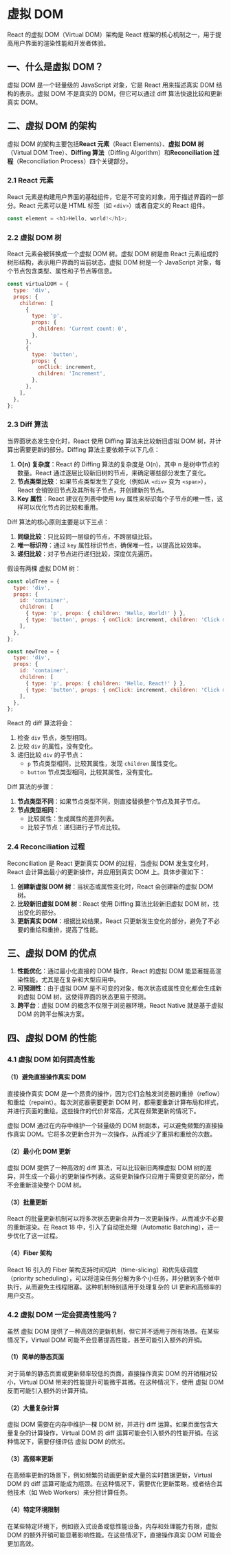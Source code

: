 # 虚拟 DOM

React 的虚拟 DOM（Virtual DOM）架构是 React 框架的核心机制之一，用于提高用户界面的渲染性能和开发者体验。

## 一、什么是虚拟 DOM？

虚拟 DOM 是一个轻量级的 JavaScript 对象，它是 React 用来描述真实 DOM 结构的表示。虚拟 DOM 不是真实的 DOM，但它可以通过 diff 算法快速比较和更新真实 DOM。

## 二、虚拟 DOM 的架构

虚拟 DOM 的架构主要包括**React 元素**（React Elements）、**虚拟 DOM 树**（Virtual DOM Tree）、**Diffing 算法**（Diffing Algorithm）和**Reconciliation 过程**（Reconciliation Process）四个关键部分。

### 2.1 React 元素

React 元素是构建用户界面的基础组件，它是不可变的对象，用于描述界面的一部分。React 元素可以是 HTML 标签（如 `<div>`）或者自定义的 React 组件。

```javascript
const element = <h1>Hello, world!</h1>;
```

### 2.2 虚拟 DOM 树

React 元素会被转换成一个虚拟 DOM 树。虚拟 DOM 树是由 React 元素组成的树形结构，表示用户界面的当前状态。虚拟 DOM 树是一个 JavaScript 对象，每个节点包含类型、属性和子节点等信息。

```javascript
const virtualDOM = {
  type: 'div',
  props: {
    children: [
      {
        type: 'p',
        props: {
          children: 'Current count: 0',
        },
      },
      {
        type: 'button',
        props: {
          onClick: increment,
          children: 'Increment',
        },
      },
    ],
  },
};
```

### 2.3 Diff 算法

当界面状态发生变化时，React 使用 Diffing 算法来比较新旧虚拟 DOM 树，并计算出需要更新的部分。Diffing 算法主要依赖于以下几点：

1. **O(n) 复杂度**：React 的 Diffing 算法的复杂度是 O(n)，其中 n 是树中节点的数量。React 通过逐层比较新旧树的节点，来确定哪些部分发生了变化。
2. **节点类型比较**：如果节点类型发生了变化（例如从 `<div>` 变为 `<span>`），React 会销毁旧节点及其所有子节点，并创建新的节点。
3. **Key 属性**：React 建议在列表中使用 `key` 属性来标识每个子节点的唯一性，这样可以优化节点的比较和重用。

Diff 算法的核心原则主要是以下三点：

1. **同级比较**：只比较同一层级的节点，不跨层级比较。
2. **唯一标识符**：通过 `key` 属性标识节点，确保唯一性，以提高比较效率。
3. **递归比较**：对子节点进行递归比较，深度优先遍历。

假设有两棵 虚拟 DOM 树：

```javascript
const oldTree = {
  type: 'div',
  props: {
    id: 'container',
    children: [
      { type: 'p', props: { children: 'Hello, World!' } },
      { type: 'button', props: { onClick: increment, children: 'Click me' } },
    ],
  },
};

const newTree = {
  type: 'div',
  props: {
    id: 'container',
    children: [
      { type: 'p', props: { children: 'Hello, React!' } },
      { type: 'button', props: { onClick: increment, children: 'Click me' } },
    ],
  },
};
```

React 的 diff 算法将会：

1. 检查 `div` 节点，类型相同。
2. 比较 `div` 的属性，没有变化。
3. 递归比较 `div` 的子节点：
   - `p` 节点类型相同，比较其属性，发现 `children` 属性变化。
   - `button` 节点类型相同，比较其属性，没有变化。

Diff 算法的步骤：

1. **节点类型不同**：如果节点类型不同，则直接替换整个节点及其子节点。
2. **节点类型相同**：
   - 比较属性：生成属性的差异列表。
   - 比较子节点：递归进行子节点比较。

### 2.4 Reconciliation 过程

Reconciliation 是 React 更新真实 DOM 的过程，当虚拟 DOM 发生变化时，React 会计算出最小的更新操作，并应用到真实 DOM 上。具体步骤如下：

1. **创建新虚拟 DOM 树**：当状态或属性变化时，React 会创建新的虚拟 DOM 树。
2. **比较新旧虚拟 DOM 树**：React 使用 Diffing 算法比较新旧虚拟 DOM 树，找出变化的部分。
3. **更新真实 DOM**：根据比较结果，React 只更新发生变化的部分，避免了不必要的重绘和重排，提高了性能。

## 三、虚拟 DOM 的优点

1. **性能优化**：通过最小化直接的 DOM 操作，React 的虚拟 DOM 能显著提高渲染性能，尤其是在复杂和大型应用中。
2. **可预测性**：由于虚拟 DOM 是不可变的对象，每次状态或属性变化都会生成新的虚拟 DOM 树，这使得界面的状态更易于预测。
3. **跨平台**：虚拟 DOM 的概念不仅限于浏览器环境，React Native 就是基于虚拟 DOM 的跨平台解决方案。

## 四、虚拟 DOM 的性能

### 4.1 虚拟 DOM 如何提高性能

#### （1）避免直接操作真实 DOM

直接操作真实 DOM 是一个昂贵的操作，因为它们会触发浏览器的重排（reflow）和重绘（repaint）。每次浏览器需要更新 DOM 时，都需要重新计算布局和样式，并进行页面的重绘。这些操作的代价非常高，尤其在频繁更新的情况下。

虚拟 DOM 通过在内存中维护一个轻量级的 DOM 树副本，可以避免频繁的直接操作真实 DOM。它将多次更新合并为一次操作，从而减少了重排和重绘的次数。

#### （2）最小化 DOM 更新

虚拟 DOM 提供了一种高效的 diff 算法，可以比较新旧两棵虚拟 DOM 树的差异，并生成一个最小的更新操作列表。这些更新操作只应用于需要变更的部分，而不会重新渲染整个 DOM 树。

#### （3）批量更新

React 的批量更新机制可以将多次状态更新合并为一次更新操作，从而减少不必要的重新渲染。在 React 18 中，引入了自动批处理（Automatic Batching），进一步优化了这一过程。

#### （4）Fiber 架构

React 16 引入的 Fiber 架构支持时间切片（time-slicing）和优先级调度（priority scheduling），可以将渲染任务分解为多个小任务，并分散到多个帧中执行，从而避免主线程阻塞。这种机制特别适用于处理复杂的 UI 更新和高频率的用户交互。

### 4.2 虚拟 DOM 一定会提高性能吗？

虽然 虚拟 DOM 提供了一种高效的更新机制，但它并不适用于所有场景。在某些情况下，Virtual DOM 可能不会显著提高性能，甚至可能引入额外的开销。

#### （1）简单的静态页面

对于简单的静态页面或更新频率较低的页面，直接操作真实 DOM 的开销相对较小，Virtual DOM 带来的性能提升可能微乎其微。在这种情况下，使用 虚拟 DOM 反而可能引入额外的计算开销。

#### （2）大量复杂计算

虚拟 DOM 需要在内存中维护一棵 DOM 树，并进行 diff 运算。如果页面包含大量复杂的计算操作，Virtual DOM 的 diff 运算可能会引入额外的性能开销。在这种情况下，需要仔细评估 虚拟 DOM 的优劣。

#### （3）高频率更新

在高频率更新的场景下，例如频繁的动画更新或大量的实时数据更新，Virtual DOM 的 diff 运算可能成为瓶颈。在这种情况下，需要优化更新策略，或者结合其他技术（如 Web Workers）来分担计算任务。

#### （4）特定环境限制

在某些特定环境下，例如嵌入式设备或低性能设备，内存和处理能力有限，虚拟 DOM 的额外开销可能显著影响性能。在这些情况下，直接操作真实 DOM 可能会更加高效。
